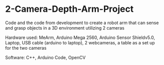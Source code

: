 # 2-Camera-Depth-Arm-Project
Code and the code from development to create a robot arm that can sense and grasp objects in a 3D environment utilizing 2 cameras

Hardware used: MeArm, Arduino Mega 2560, Arduino Sensor Shieldv5.0, Laptop, USB cable (arduino to laptop), 2 webcameras, a table as a set up for the two cameras

Software: C++, Arduino Code, OpenCV
